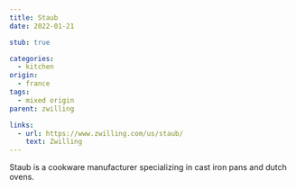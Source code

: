 ```yaml
---
title: Staub
date: 2022-01-21

stub: true

categories:
  - kitchen
origin:
  - france
tags:
  - mixed origin
parent: zwilling

links:
  - url: https://www.zwilling.com/us/staub/
    text: Zwilling
---
```


Staub is a cookware manufacturer specializing in cast iron pans and dutch ovens.
